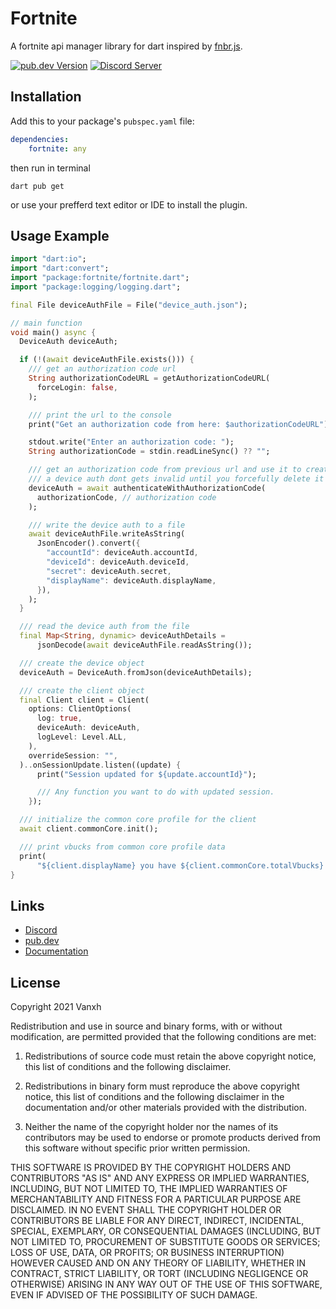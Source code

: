 # Fortnite

A fortnite api manager library for dart inspired by [fnbr.js](https://github.com/fnbrjs/fnbr.js).

[![pub.dev Version](https://img.shields.io/pub/v/fortnite.svg)](https://pub.dev/packages/fortnite/)
[![Discord Server](https://discord.com/api/guilds/797736897941995540/widget.png)](https://discord.gg/fishstick)

## Installation

Add this to your package's `pubspec.yaml` file:

```yaml
dependencies:
    fortnite: any
```

then run in terminal

```
dart pub get
```

or use your prefferd text editor or IDE to install the plugin.

## Usage Example

```dart
import "dart:io";
import "dart:convert";
import "package:fortnite/fortnite.dart";
import "package:logging/logging.dart";

final File deviceAuthFile = File("device_auth.json");

// main function
void main() async {
  DeviceAuth deviceAuth;

  if (!(await deviceAuthFile.exists())) {
    /// get an authorization code url
    String authorizationCodeURL = getAuthorizationCodeURL(
      forceLogin: false,
    );

    /// print the url to the console
    print("Get an authorization code from here: $authorizationCodeURL");

    stdout.write("Enter an authorization code: ");
    String authorizationCode = stdin.readLineSync() ?? "";

    /// get an authorization code from previous url and use it to create a device auth.
    /// a device auth dont gets invalid until you forcefully delete it or change your password.
    deviceAuth = await authenticateWithAuthorizationCode(
      authorizationCode, // authorization code
    );

    /// write the device auth to a file
    await deviceAuthFile.writeAsString(
      JsonEncoder().convert({
        "accountId": deviceAuth.accountId,
        "deviceId": deviceAuth.deviceId,
        "secret": deviceAuth.secret,
        "displayName": deviceAuth.displayName,
      }),
    );
  }

  /// read the device auth from the file
  final Map<String, dynamic> deviceAuthDetails =
      jsonDecode(await deviceAuthFile.readAsString());

  /// create the device object
  deviceAuth = DeviceAuth.fromJson(deviceAuthDetails);

  /// create the client object
  final Client client = Client(
    options: ClientOptions(
      log: true,
      deviceAuth: deviceAuth,
      logLevel: Level.ALL,
    ),
    overrideSession: "",
  )..onSessionUpdate.listen((update) {
      print("Session updated for ${update.accountId}");

      /// Any function you want to do with updated session.
    });

  /// initialize the common core profile for the client
  await client.commonCore.init();

  /// print vbucks from common core profile data
  print(
      "${client.displayName} you have ${client.commonCore.totalVbucks} V-Bucks");
}
```

## Links

-   [Discord](https://discord.gg/fishstick)
-   [pub.dev](https://pub.dev/packages/fortnite/)
-   [Documentation](https://pub.dev/documentation/fortnite/latest/)

## License

Copyright 2021 Vanxh

Redistribution and use in source and binary forms, with or without modification, are permitted provided that the following conditions are met:

1. Redistributions of source code must retain the above copyright notice, this list of conditions and the following disclaimer.

2. Redistributions in binary form must reproduce the above copyright notice, this list of conditions and the following disclaimer in the documentation and/or other materials provided with the distribution.

3. Neither the name of the copyright holder nor the names of its contributors may be used to endorse or promote products derived from this software without specific prior written permission.

THIS SOFTWARE IS PROVIDED BY THE COPYRIGHT HOLDERS AND CONTRIBUTORS "AS IS" AND ANY EXPRESS OR IMPLIED WARRANTIES, INCLUDING, BUT NOT LIMITED TO, THE IMPLIED WARRANTIES OF MERCHANTABILITY AND FITNESS FOR A PARTICULAR PURPOSE ARE DISCLAIMED. IN NO EVENT SHALL THE COPYRIGHT HOLDER OR CONTRIBUTORS BE LIABLE FOR ANY DIRECT, INDIRECT, INCIDENTAL, SPECIAL, EXEMPLARY, OR CONSEQUENTIAL DAMAGES (INCLUDING, BUT NOT LIMITED TO, PROCUREMENT OF SUBSTITUTE GOODS OR SERVICES; LOSS OF USE, DATA, OR PROFITS; OR BUSINESS INTERRUPTION) HOWEVER CAUSED AND ON ANY THEORY OF LIABILITY, WHETHER IN CONTRACT, STRICT LIABILITY, OR TORT (INCLUDING NEGLIGENCE OR OTHERWISE) ARISING IN ANY WAY OUT OF THE USE OF THIS SOFTWARE, EVEN IF ADVISED OF THE POSSIBILITY OF SUCH DAMAGE.
